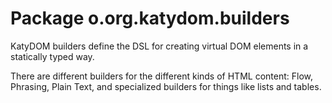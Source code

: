 # Package o.org.katydom.builders

KatyDOM builders define the DSL for creating virtual DOM elements in a statically typed way.

There are different builders for the different kinds of HTML content: Flow, Phrasing, Plain Text, and specialized
builders for things like lists and tables.